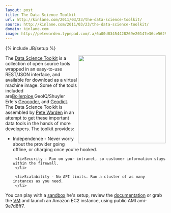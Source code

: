 ```yaml
---
layout: post
title: The Data Science Toolkit
url: http://kinlane.com/2011/03/23/the-data-science-toolkit/
source: http://kinlane.com/2011/03/23/the-data-science-toolkit/
domain: kinlane.com
image: http://petewarden.typepad.com/.a/6a00d83454428269e20147e36ce562970b-800wi
---
```

{% include JB/setup %}<p>
     <img class="c1"
        src="http://petewarden.typepad.com/.a/6a00d83454428269e20147e36ce562970b-800wi"
        alt=""
        width="275"
        align="right" />The <a title="Data Science Toolkit"
        href="http://www.datasciencetoolkit.org/">Data Science Toolkit</a> is a collection of open source tools wrapped in an easy-to-use REST/JSON interface, and available for download as a virtual machine image. Some of the tools included are<a title="Boilerpipe"
        href="http://code.google.com/p/boilerpipe/">Boilerpipe</a>,GeoIQ/Shuyler Erle's <a title="Geocoder"
        href="https://github.com/geocommons/geocoder">Geocoder</a>, and <a title="Geodict"
        href="https://github.com/petewarden/geodict">Geodict</a>. The Data Science Toolkit is assembled by <a title="Pete Warden"
        href="http://petewarden.typepad.com/searchbrowser/">Pete Warden</a> in an attempt to get these important data tools in the hands of more developers. The toolkit provides:
</p>

<ul class="mainlist">
     <li>Independence - Never worry about the provider going offline, or charging once you're hooked.
     </li>

     <li>Security - Run on your intranet, so customer information stays within the firewall.
     </li>

     <li>Scalability - No API limits. Run a cluster of as many instances as you need.
     </li>
</ul>

<p>
     You can play with a <a title="Data Science Toolkit Sandbox"
        href="http://www.datasciencetoolkit.org/">sandbox</a> he's setup, review the <a title="Data Science Toolkit Documentation"
        href="http://www.datasciencetoolkit.org/">documentation</a> or grab the <a title="VM"
        href="http://static.openheatmap.com/dstk_v0.30.vmwarevm.tar.bz2">VM</a> and launch an Amazon EC2 instance, using public AMI ami-9e7d8ff7.
</p>